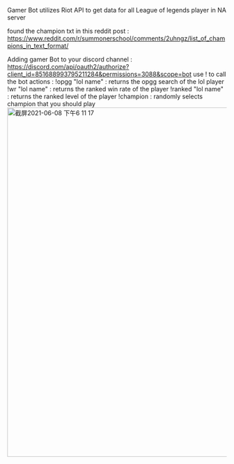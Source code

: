 Gamer Bot utilizes Riot API to get data for all League of legends player in NA server 

found the champion txt in this reddit post : https://www.reddit.com/r/summonerschool/comments/2uhngz/list_of_champions_in_text_format/

Adding gamer Bot to your discord channel : https://discord.com/api/oauth2/authorize?client_id=851688993795211284&permissions=3088&scope=bot
use ! to call the bot
actions :
!opgg "lol name" : returns the opgg search of the lol player
!wr "lol name" : returns the ranked win rate of the player
!ranked "lol name" :  returns the ranked level of the player
!champion : randomly selects champion that you should play
<img width="801" alt="截屏2021-06-08 下午6 11 17" src="https://user-images.githubusercontent.com/73125585/121269241-1694fb00-c885-11eb-82b5-8649da9707bb.png">

